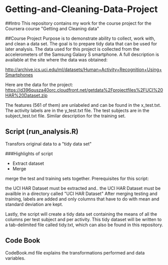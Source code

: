 # Getting-and-Cleaning-Data-Project

##Intro
This repository contains my work for the course project for the Coursera course "Getting and Cleaning data"

##Course Project
Purpose is to demonstrate ability to collect, work with, and clean a data set. The goal is to prepare tidy data that can be used for later analysis.  The data used for this project is collected from the accelerometers of the Samsung Galaxy S smartphone. A full description is available at the site where the data was obtained: 

http://archive.ics.uci.edu/ml/datasets/Human+Activity+Recognition+Using+Smartphones 

Here are the data for the project: 
https://d396qusza40orc.cloudfront.net/getdata%2Fprojectfiles%2FUCI%20HAR%20Dataset.zip 

The features (561 of them) are unlabeled and can be found in the x_test.txt. The activity labels are in the y_test.txt file. The test subjects are in the subject_test.txt file.  Similar description for the training set.

## Script (run_analysis.R)
Transfors original data to a "tidy data set"

###Highlights of script
* Extract dataset
* Merge


merge the test and training sets together. Prerequisites for this script:

the UCI HAR Dataset must be extracted and..
the UCI HAR Dataset must be availble in a directory called "UCI HAR Dataset"
After merging testing and training, labels are added and only columns that have to do with mean and standard deviation are kept.

Lastly, the script will create a tidy data set containing the means of all the columns per test subject and per activity. This tidy dataset will be written to a tab-delimited file called tidy.txt, which can also be found in this repository.

## Code Book
CodeBook.md file explains the transformations performed and data variables.
